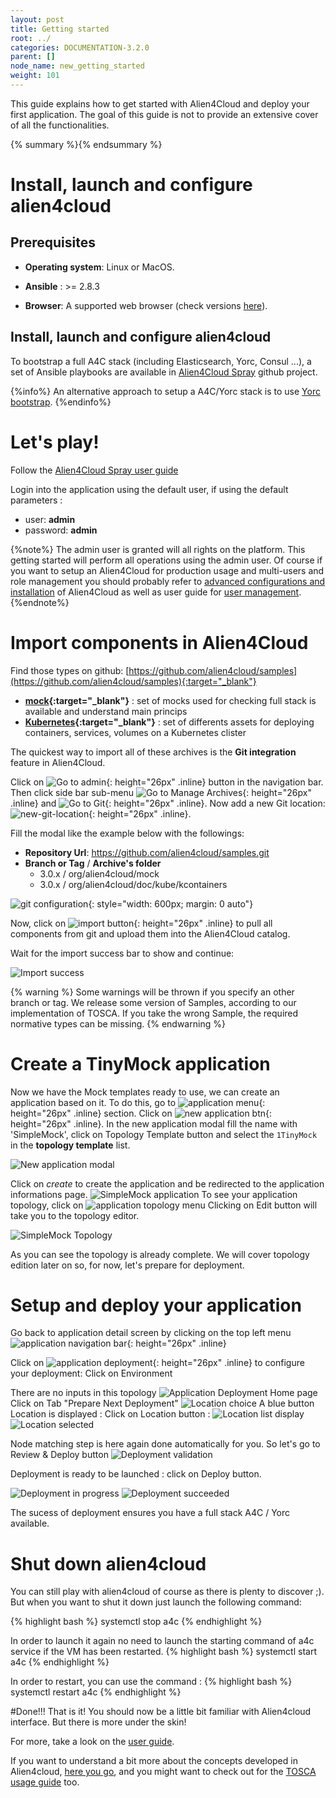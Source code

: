 ```yaml
---
layout: post
title: Getting started
root: ../
categories: DOCUMENTATION-3.2.0
parent: []
node_name: new_getting_started
weight: 101
---
```


This guide explains how to get started with Alien4Cloud and deploy your first application. The goal of this guide is not to provide an extensive cover of all the functionalities.

{% summary %}{% endsummary %}

# Install, launch and configure alien4cloud


## Prerequisites

* __Operating system__:<i class="fa fa-linux"></i> Linux or <i class="fa fa-apple"></i> MacOS.

* __Ansible__  : >= 2.8.3

* __Browser__: A supported web browser (check versions [here](/#/documentation/3.0.0/admin_guide/supported_platforms.html)).

## Install, launch and configure alien4cloud


To bootstrap a full A4C stack (including Elasticsearch, Yorc, Consul ...), a set of Ansible playbooks are available in [Alien4Cloud Spray](https://github.com/alien4cloud/alien4cloud-spray/tree/develop) github project.

{%info%}
An alternative approach to setup a A4C/Yorc stack is to use [Yorc bootstrap](https://yorc.readthedocs.io/en/stable/bootstrap.html).
{%endinfo%}

# Let's play!


Follow the [Alien4Cloud Spray user guide](https://github.com/alien4cloud/alien4cloud-spray/blob/develop/readme.md)

Login into the application using the default user, if using the default parameters :

* user: **admin**
* password: **admin**

{%note%}
The admin user is granted will all rights on the platform. This getting started will perform all operations using the admin user. Of course if you want to setup an Alien4Cloud for production usage and multi-users and role management you should probably refer to [advanced configurations and installation](#/documentation/3.0.0/admin_guide/advanced_configuration.html) of Alien4Cloud as well as user guide for [user management](#/documentation/3.0.0/user_guide/user_management.html).
{%endnote%}

# Import components in Alien4Cloud


Find those types on github: [https://github.com/alien4cloud/samples](https://github.com/alien4cloud/samples){:target="_blank"}

* **[mock](https://github.com/alien4cloud/samples/tree/3.0.x/org/alien4cloud/mock){:target="_blank"}** : set of mocks used for checking full stack is available and understand main princips
* **[Kubernetes](https://github.com/alien4cloud/samples/tree/3.0.x/org/alien4cloud/doc/kube/kcontainers){:target="_blank"}** : set of differents assets for deploying containers, services, volumes on a Kubernetes clister


The quickest way to import all of these archives is the **Git integration** feature in Alien4Cloud.

Click on ![Go to admin](../../images/3.2.0/getting_started/catalog.png){: height="26px" .inline} button in the navigation bar. Then click side bar sub-menu ![Go to Manage Archives](../../images/3.2.0/getting_started/manage_archives.png){: height="26px" .inline} and ![Go to Git](../../images/3.2.0/getting_started/git_import.png){: height="26px" .inline}.
Now add a new Git location: ![new-git-location](../../images/3.2.0/getting_started/git_location_new.png){: height="26px" .inline}.

Fill the modal like the example below with the followings:

* **Repository Url**:    https://github.com/alien4cloud/samples.git
* **Branch or Tag**  / **Archive's folder**
  * 3.0.x / org/alien4cloud/mock
  * 3.0.x / org/alien4cloud/doc/kube/kcontainers

![git configuration](../../images/3.2.0/getting_started/git_configuration.png){: style="width: 600px; margin: 0 auto"}

Now, click on ![import button](../../images/3.2.0/getting_started/import.png){: height="26px" .inline} to pull all components from git and upload them into the Alien4Cloud catalog.

Wait for the import success bar to show and continue:

![Import success](../../images/3.2.0/getting_started/import_success.png)

{% warning %}
Some warnings will be thrown if you specify an other branch or tag. We release some version of Samples, according to our implementation of TOSCA. If you take the wrong Sample, the required normative types can be missing.
{% endwarning %}



# Create a TinyMock application

Now we have the Mock templates ready to use, we can create an application based on it. To do this, go to ![application menu](../../images/3.2.0/getting_started/applications_menu.png){: height="26px" .inline} section. Click on ![new application btn](../../images/3.2.0/getting_started/new_application.png){: height="26px" .inline}. In the new application modal fill the name with 'SimpleMock', click on Topology Template button and select the `1TinyMock` in the **topology template** list.

![New application modal](../../images/3.2.0/getting_started/new_application_modal.png)

Click on _create_ to create the application and be redirected to the application informations page.
![SimpleMock application](../../images/3.2.0/getting_started/application_detail.png)
To see your application topology, click on ![application topology menu](../../images/3.2.0/getting_started/topology_sub_menu.png)
Clicking on Edit button will take you to the topology editor.

![SimpleMock Topology](../../images/3.2.0/getting_started/topology_editor.png)

As you can see the topology is already complete. We will cover topology edition later on so, for now, let's prepare for deployment.

# Setup and deploy your application
Go back to application detail screen by clicking on the top left menu ![application navigation bar](../../images/3.2.0/getting_started/application_navbar.png){: height="26px" .inline}

Click on ![application deployment](../../images/3.2.0/getting_started/application_deployment_menu.png){: height="26px" .inline} to configure your deployment:
Click on Environment

There are no inputs in this topology
![Application Deployment Home page](../../images/3.2.0/getting_started/application_deployment_home.png)
Click on Tab "Prepare Next Deployment"
![Location choice](../../images/3.2.0/getting_started/location_choice_1.png)
A blue button Location is displayed :
Click on Location button :
![Location list display](../../images/3.2.0/getting_started/location_choice_2.png)
![Location selected](../../images/3.2.0/getting_started/location_choice_3.png)

Node matching step is here again done automatically for you.
So let's go to Review & Deploy button
![Deployment validation](../../images/3.2.0/getting_started/validation_deployment.png)


Deployment is ready to be launched : click on Deploy button.

![Deployment in progress](../../images/3.2.0/getting_started/deployment_inprogress.png)
![Deployment succeeded](../../images/3.2.0/getting_started/deployment_succeeded.png)

The sucess of deployment ensures you have a full stack A4C / Yorc available.

# Shut down alien4cloud

You can still play with alien4cloud of course as there is plenty to discover ;). But when you want to shut it down just launch the following command:

{% highlight bash %}
systemctl stop a4c
{% endhighlight %}

In order to launch it again no need to launch the starting command of a4c service if the VM has been restarted.
{% highlight bash %}
systemctl start a4c
{% endhighlight %}

In order to restart, you can use the command :
{% highlight bash %}
systemctl restart a4c
{% endhighlight %}



#Done!!!
That is it! You should now be a little bit familiar with Alien4cloud interface. But there is more under the skin!

For more, take a look on the [user guide](#/documentation/3.0.0/user_guide/user_guide.html).

If you want to understand a bit more about the concepts developed in Alien4cloud, [here you go](#/documentation/3.0.0/concepts/concepts.html), and you might want to check out for the [TOSCA usage guide](#/documentation/3.0.0/devops_guide/dev_ops_guide.html) too.
